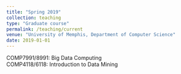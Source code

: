 ```yaml
---
title: "Spring 2019"
collection: teaching
type: "Graduate course"
permalink: /teaching/current
venue: "University of Memphis, Department of Computer Science"
date: 2019-01-01
---
```


COMP7991/8991: Big Data Computing     
COMP4118/6118: Introduction to Data Mining
